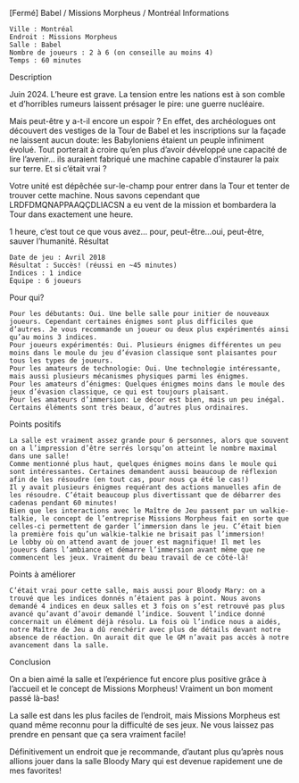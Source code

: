 
[Fermé] Babel / Missions Morpheus / Montréal
Informations

    Ville : Montréal
    Endroit : Missions Morpheus
    Salle : Babel
    Nombre de joueurs : 2 à 6 (on conseille au moins 4)
    Temps : 60 minutes

Description

Juin 2024. L’heure est grave. La tension entre les nations est à son comble et d’horribles rumeurs laissent présager le pire: une guerre nucléaire.

Mais peut-être y a-t-il encore un espoir ? En effet, des archéologues ont découvert des vestiges de la Tour de Babel et les inscriptions sur la façade ne laissent aucun doute: les Babyloniens étaient un peuple infiniment évolué. Tout porterait à croire qu’en plus d’avoir développé une capacité de lire l’avenir… ils auraient fabriqué une machine capable d’instaurer la paix sur terre. Et si c’était vrai ?

Votre unité est dépêchée sur-le-champ pour entrer dans la Tour et tenter de trouver cette machine. Nous savons cependant que LRDFDMQNAPPAAQÇDLIACSN a eu vent de la mission et bombardera la Tour dans exactement une heure.

1 heure, c’est tout ce que vous avez… pour, peut-être…oui, peut-être, sauver l’humanité.
Résultat

    Date de jeu : Avril 2018
    Résultat : Succès! (réussi en ~45 minutes)
    Indices : 1 indice
    Équipe : 6 joueurs

Pour qui?

    Pour les débutants: Oui. Une belle salle pour initier de nouveaux joueurs. Cependant certaines énigmes sont plus difficiles que d’autres. Je vous recommande un joueur ou deux plus expérimentés ainsi qu’au moins 3 indices.
    Pour joueurs expérimentés: Oui. Plusieurs énigmes différentes un peu moins dans le moule du jeu d’évasion classique sont plaisantes pour tous les types de joueurs.
    Pour les amateurs de technologie: Oui. Une technologie intéressante, mais aussi plusieurs mécanismes physiques parmi les énigmes.
    Pour les amateurs d’énigmes: Quelques énigmes moins dans le moule des jeux d’évasion classique, ce qui est toujours plaisant.
    Pour les amateurs d’immersion: Le décor est bien, mais un peu inégal. Certains éléments sont très beaux, d’autres plus ordinaires.

 Points positifs

    La salle est vraiment assez grande pour 6 personnes, alors que souvent on a l’impression d’être serrés lorsqu’on atteint le nombre maximal dans une salle!
    Comme mentionné plus haut, quelques énigmes moins dans le moule qui sont intéressantes. Certaines demandent aussi beaucoup de réflexion afin de les résoudre (en tout cas, pour nous ça été le cas!)
    Il y avait plusieurs énigmes requérant des actions manuelles afin de les résoudre. C’était beaucoup plus divertissant que de débarrer des cadenas pendant 60 minutes!
    Bien que les interactions avec le Maître de Jeu passent par un walkie-talkie, le concept de l’entreprise Missions Morpheus fait en sorte que celles-ci permettent de garder l’immersion dans le jeu. C’était bien la première fois qu’un walkie-talkie ne brisait pas l’immersion!
    Le lobby où on attend avant de jouer est magnifique! Il met les joueurs dans l’ambiance et démarre l’immersion avant même que ne commencent les jeux. Vraiment du beau travail de ce côté-là!

Points à améliorer

    C’était vrai pour cette salle, mais aussi pour Bloody Mary: on a trouvé que les indices donnés n’étaient pas à point. Nous avons demandé 4 indices en deux salles et 3 fois on s’est retrouvé pas plus avancé qu’avant d’avoir demandé l’indice. Souvent l’indice donné concernait un élément déjà résolu. La fois où l’indice nous a aidés, notre Maître de Jeu a dû renchérir avec plus de détails devant notre absence de réaction. On aurait dit que le GM n’avait pas accès à notre avancement dans la salle.

Conclusion

On a bien aimé la salle et l’expérience fut encore plus positive grâce à l’accueil et le concept de Missions Morpheus! Vraiment un bon moment passé là-bas!

La salle est dans les plus faciles de l’endroit, mais Missions Morpheus est quand même reconnu pour la difficulté de ses jeux. Ne vous laissez pas prendre en pensant que ça sera vraiment facile!

Définitivement un endroit que je recommande, d’autant plus qu’après nous allions jouer dans la salle Bloody Mary qui est devenue rapidement une de mes favorites!
